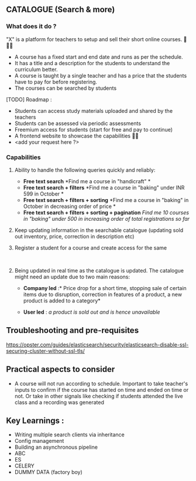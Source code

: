 ## CATALOGUE (Search & more)

### What does it do ?

"X" is a platform for teachers to setup and sell their short online courses. 🛜 👩‍🏫

- A course has a fixed start and end date and runs as per the schedule. 
- It has a title and a description for the students to understand the curriculum better.
- A course is taught by a single teacher and has a price that the students have to pay for before registering.
- The courses can be searched by students

[TODO] Roadmap :
- Students can access study materials uploaded and shared by the teachers
- Students can be assessed via periodic assessments
- Freemium access for students (start for free and pay to continue)
- A frontend website to showcase the capabilities 🎉🎉
- <add your request here ?>

### Capabilities

1. Ability to handle the following queries quickly and reliably:
	- **Free text search** 
	*Find me a course in "handicraft" *
	- **Free text search + filters** 
	*Find me a course in "baking" under INR 599 in October *
	- **Free text search + filters + sorting**
	*Find me a course in "baking" in October in decreasing order of price *
	- **Free text search + filters + sorting + pagination**
	*Find me 10 courses in "baking" under 500 in increasing order of total registrations so far*

2. Keep updating information in the searchable catalogue (updating sold out inventory, price, correction in description etc)

3. Register a student for a course and create access for the same

</br>

2. Being updated in real time as the catalogue is updated. The catalogue might need an update due to two main reasons:
	- **Company led** :* Price drop for a short time, stopping sale of certain items due to disruption, correction in features of a product, a new product is added to a category*

	- **User led** : *a product is sold out and is hence unavailable*


## Troubleshooting and pre-requisites

https://opster.com/guides/elasticsearch/security/elasticsearch-disable-ssl-securing-cluster-without-ssl-tls/


## Practical aspects to consider

- A course will not run according to schedule. Important to take teacher's inputs to confirm if the course has started on time and ended on time or not. Or take in other signals like checking if students attended the live class and a recording was generated


Key Learnings :
--------------
- Writing multiple search clients via inheritance
- Config management
- Building an asynchronous pipeline
- ABC
- ES
- CELERY
- DUMMY DATA (factory boy)
